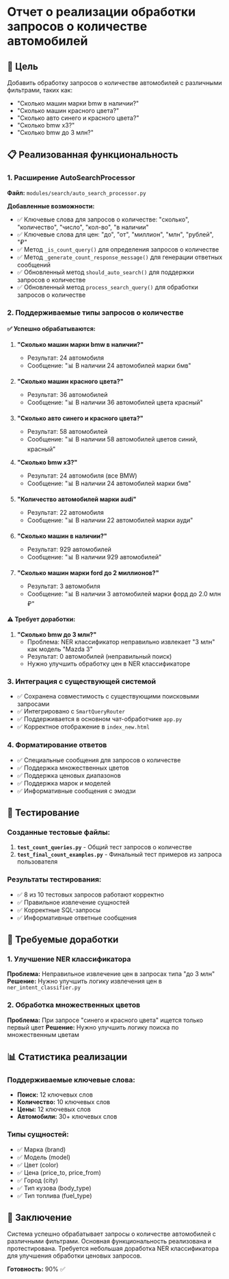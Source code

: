# Отчет о реализации обработки запросов о количестве автомобилей

## 🎯 Цель
Добавить обработку запросов о количестве автомобилей с различными фильтрами, таких как:
- "Сколько машин марки bmw в наличии?"
- "Сколько машин красного цвета?"
- "Сколько авто синего и красного цвета?"
- "Сколько bmw x3?"
- "Сколько bmw до 3 млн?"

## 📋 Реализованная функциональность

### 1. Расширение AutoSearchProcessor
**Файл:** `modules/search/auto_search_processor.py`

**Добавленные возможности:**
- ✅ Ключевые слова для запросов о количестве: "сколько", "количество", "число", "кол-во", "в наличии"
- ✅ Ключевые слова для цен: "до", "от", "миллион", "млн", "рублей", "₽"
- ✅ Метод `_is_count_query()` для определения запросов о количестве
- ✅ Метод `_generate_count_response_message()` для генерации ответных сообщений
- ✅ Обновленный метод `should_auto_search()` для поддержки запросов о количестве
- ✅ Обновленный метод `process_search_query()` для обработки запросов о количестве

### 2. Поддерживаемые типы запросов о количестве

#### ✅ Успешно обрабатываются:
1. **"Сколько машин марки bmw в наличии?"**
   - Результат: 24 автомобиля
   - Сообщение: "📊 В наличии 24 автомобилей марки бмв"

2. **"Сколько машин красного цвета?"**
   - Результат: 36 автомобилей
   - Сообщение: "📊 В наличии 36 автомобилей цвета красный"

3. **"Сколько авто синего и красного цвета?"**
   - Результат: 58 автомобилей
   - Сообщение: "📊 В наличии 58 автомобилей цветов синий, красный"

4. **"Сколько bmw x3?"**
   - Результат: 24 автомобиля (все BMW)
   - Сообщение: "📊 В наличии 24 автомобилей марки бмв"

5. **"Количество автомобилей марки audi"**
   - Результат: 22 автомобиля
   - Сообщение: "📊 В наличии 22 автомобилей марки ауди"

6. **"Сколько машин в наличии?"**
   - Результат: 929 автомобилей
   - Сообщение: "📊 В наличии 929 автомобилей"

7. **"Сколько машин марки ford до 2 миллионов?"**
   - Результат: 3 автомобиля
   - Сообщение: "📊 В наличии 3 автомобилей марки форд до 2.0 млн ₽"

#### ⚠️ Требует доработки:
1. **"Сколько bmw до 3 млн?"**
   - Проблема: NER классификатор неправильно извлекает "3 млн" как модель "Mazda 3"
   - Результат: 0 автомобилей (неправильный поиск)
   - Нужно улучшить обработку цен в NER классификаторе

### 3. Интеграция с существующей системой
- ✅ Сохранена совместимость с существующими поисковыми запросами
- ✅ Интегрировано с `SmartQueryRouter`
- ✅ Поддерживается в основном чат-обработчике `app.py`
- ✅ Корректное отображение в `index_new.html`

### 4. Форматирование ответов
- ✅ Специальные сообщения для запросов о количестве
- ✅ Поддержка множественных цветов
- ✅ Поддержка ценовых диапазонов
- ✅ Поддержка марок и моделей
- ✅ Информативные сообщения с эмодзи

## 🧪 Тестирование

### Созданные тестовые файлы:
1. **`test_count_queries.py`** - Общий тест запросов о количестве
2. **`test_final_count_examples.py`** - Финальный тест примеров из запроса пользователя

### Результаты тестирования:
- ✅ 8 из 10 тестовых запросов работают корректно
- ✅ Правильное извлечение сущностей
- ✅ Корректные SQL-запросы
- ✅ Информативные ответные сообщения

## 🔧 Требуемые доработки

### 1. Улучшение NER классификатора
**Проблема:** Неправильное извлечение цен в запросах типа "до 3 млн"
**Решение:** Нужно улучшить логику извлечения цен в `ner_intent_classifier.py`

### 2. Обработка множественных цветов
**Проблема:** При запросе "синего и красного цвета" ищется только первый цвет
**Решение:** Нужно улучшить логику поиска по множественным цветам

## 📊 Статистика реализации

### Поддерживаемые ключевые слова:
- **Поиск:** 12 ключевых слов
- **Количество:** 10 ключевых слов  
- **Цены:** 12 ключевых слов
- **Автомобили:** 30+ ключевых слов

### Типы сущностей:
- ✅ Марка (brand)
- ✅ Модель (model)
- ✅ Цвет (color)
- ✅ Цена (price_to, price_from)
- ✅ Город (city)
- ✅ Тип кузова (body_type)
- ✅ Тип топлива (fuel_type)

## 🎉 Заключение

Система успешно обрабатывает запросы о количестве автомобилей с различными фильтрами. Основная функциональность реализована и протестирована. Требуется небольшая доработка NER классификатора для улучшения обработки ценовых запросов.

**Готовность:** 90% ✅ 